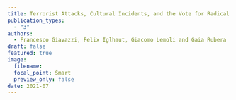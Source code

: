 ```yaml
---
title: Terrorist Attacks, Cultural Incidents, and the Vote for Radical Parties: Analyzing Text from Twitter
publication_types:
  - "3"
authors:
  - Francesco Giavazzi, Felix Iglhaut, Giacomo Lemoli and Gaia Rubera
draft: false
featured: true
image:
  filename: 
  focal_point: Smart
  preview_only: false
date: 2021-07
---
```

